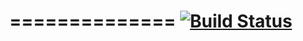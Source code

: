 ==============
[![Build Status](https://travis-ci.org/uclmr/scalapplcodefest.png)](https://travis-ci.org/uclmr/scalapplcodefest)
==============
